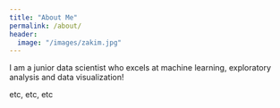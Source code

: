 ```yaml
---
title: "About Me"
permalink: /about/
header:
  image: "/images/zakim.jpg"
---
```


I am a junior data scientist who excels at machine learning, exploratory analysis and data visualization!

etc, etc, etc

